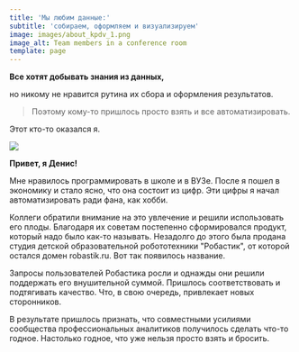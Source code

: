 ```yaml
---
title: 'Мы любим данные:'
subtitle: 'собираем, оформляем и визуализируем'
image: images/about_kpdv_1.png
image_alt: Team members in a conference room
template: page
---
```

**Все хотят добывать знания из данных,**

но никому не нравится рутина их сбора и оформления результатов.

> Поэтому кому-то пришлось просто взять и все автоматизировать.

Этот кто-то оказался я.

![](/images/ava2.png)

**Привет, я Денис!**

Мне нравилось программировать в школе и в ВУЗе. После я пошел в экономику и стало ясно, что она состоит из цифр. Эти цифры я начал автоматизировать ради фана, как хобби.

Коллеги обратили внимание на это увлечение и решили использовать его плоды. Благодаря их советам постепенно сформировался продукт, который надо было как-то называть. Незадолго до этого была продана студия детской образовательной робототехники "Робастик", от которой остался домен robastik.ru. Вот так появилось название.

Запросы пользователей Робастика росли и однажды они решили поддержать его внушительной суммой. Пришлось соответствовать и подтягивать качество. Что, в свою очередь, привлекает новых сторонников.

В результате пришлось признать, что совместными усилиями сообщества профессиональных аналитиков получилось сделать что-то годное. Настолько годное, что уже нельзя просто взять и бросить. 
